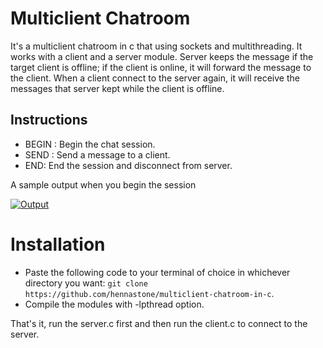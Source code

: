 # Multiclient Chatroom
It's a multiclient chatroom in c that using sockets and multithreading. It works with a client and a server module. Server keeps the message if the target client is offline; if the client is online, it will forward the message to the client. When a client connect to the server again, it will receive the messages that server kept while the client is offline.

## Instructions
* BEGIN <name>: Begin the chat session.
* SEND <name> <message>: Send a message to a client.
* END: End the session and disconnect from server.
  
A sample output when you begin the session

[![Output](https://www.linkpicture.com/q/Screenshot_1_11.jpg)](https://www.linkpicture.com/view.php?img=LPic63d1604eb33d4582303472)
  
# Installation
  
* Paste the following code to your terminal of choice in whichever directory you want: `git clone https://github.com/hennastone/multiclient-chatroom-in-c`.
* Compile the modules with -lpthread option.
  
That's it, run the server.c first and then run the client.c to connect to the server.

